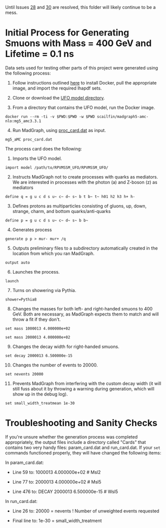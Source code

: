 Until Issues [28](https://github.com/A-A-Abdelhamid/LLP_Sleptons_RPV_SUSY/issues/28) and [30](https://github.com/A-A-Abdelhamid/LLP_Sleptons_RPV_SUSY/issues/30) are resolved, this folder will likely continue to be a mess.

# Initial Process for Generating Smuons with Mass = 400 GeV and Lifetime = 0.1 ns

Data sets used for testing other parts of this project were generated using the following process:

1. Follow instructions outlined [here](https://github.com/lawrenceleejr/DVMuReint#docker) to install Docker, pull the appropriate image, and import the required lhapdf sets.

2. Clone or download the [UFO model directory](https://github.com/lawrenceleejr/DVMuReint/tree/main/RPVMSSM_UFO).

3. From a directory that contains the UFO model, run the Docker image.

`docker run --rm -ti -v $PWD:$PWD -w $PWD scailfin/madgraph5-amc-nlo:mg5_amc3.3.1`

4. Run MadGraph, using [proc_card.dat](https://github.com/A-A-Abdelhamid/LLP_Sleptons_RPV_SUSY/blob/secondary/generate_events/proc_card.dat) as input.

`mg5_aMC proc_card.dat`

The process card does the following:

1. Imports the UFO model.

`import model /path/to/RPVMSSM_UFO/RPVMSSM_UFO/`

2. Instructs MadGraph not to create processes with quarks as mediators. We are interested in processes with the photon (a) and Z-boson (z) as mediators

`define q = g u c d s u~ c~ d~ s~ b t b~ t~ h01 h2 h3 h+ h-` 

3. Defines protons as multiparticles consisting of gluons, up, down, strange, charm, and bottom quarks/anti-quarks

`define p = g u c d s u~ c~ d~ s~ b b~`

4. Generates process

`generate p p > mur- mur+ /q`

5. Outputs preliminary files to a subdirectory automatically created in the location from which you ran MadGraph.

`output auto`

6. Launches the process.

`launch`

7. Turns on showering via Pythia.

`shower=Pythia8`

8. Changes the masses for both left- and right-handed smuons to 400 GeV. Both are necessary, as MadGraph expects them to match and will throw a fit if they don't.

`set mass 1000013 4.000000e+02`

`set mass 2000013 4.000000e+02`

9. Changes the decay width for right-handed smuons.

`set decay 2000013 6.500000e-15`

10. Changes the number of events to 20000.

`set nevents 20000`

11. Prevents MadGraph from interfering with the custom decay width (it will still fuss about it by throwing a warning during generation, which will show up in the debug log).

`set small_width_treatmean 1e-30`

# Troubleshooting and Sanity Checks

If you're unsure whether the generation process was completed appropriately, the output files include a directory called "Cards" that contains two very handy files: param_card.dat and run_card.dat. If your `set` commands functioned properly, they will have changed the following items:

In param_card.dat:

* Line 59 to:   1000013 4.000000e+02 # Msl2

* Line 77 to:   2000013 4.000000e+02 # Msl5

* Line 476 to:  DECAY 2000013 6.500000e-15 # Wsl5

In run_card.dat:

* Line 26 to: 20000 = nevents ! Number of unweighted events requested

* Final line to: 1e-30 = small_width_treatment

